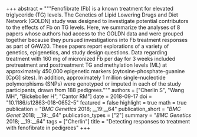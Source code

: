 +++
abstract = """Fenofibrate (Fb) is a known treatment for elevated triglyceride (TG) levels. The Genetics of Lipid Lowering Drugs and Diet Network (GOLDN) study was designed to investigate potential contributors to the effects of Fb on TG levels. Here, we summarize the analyses of 8 papers whose authors had access to the GOLDN data and were grouped together because they pursued investigations into Fb treatment responses as part of GAW20. These papers report explorations of a variety of genetics, epigenetics, and study design questions. Data regarding treatment with 160 mg of micronized Fb per day for 3 weeks included pretreatment and posttreatment TG and methylation levels (ML) at approximately 450,000 epigenetic markers (cytosine-phosphate-guanine [CpG] sites). In addition, approximately 1 million single-nucleotide polymorphisms (SNPs) were genotyped or imputed in each of the study participants, drawn from 188 pedigrees."""
authors = ["Cherlin S", "Wang MH", "Bickeboller H", "Cantor RM"]
date = 2018-09-17
doi = "10.1186/s12863-018-0652-5"
featured = false
highlight = true
math = true
publication = "*BMC Genetics* 2018; __19:__64"
publication_short = "*BMC Genet* 2018; __19:__64"
publication_types = ["2"]
summary = "*BMC Genetics* 2018; __19:__64"
tags = ["Cherlin"]
title = "Detecting responses to treatment with fenofibrate in pedigrees"
+++
